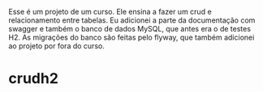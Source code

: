 Esse é um projeto de um curso. Ele ensina a fazer um crud e relacionamento entre tabelas. 
Eu adicionei a parte da documentação com swagger e também o banco de dados MySQL, que antes era o de testes H2. 
As migrações do banco são feitas pelo flyway, que também adicionei ao projeto por fora do curso. 

# crudh2
